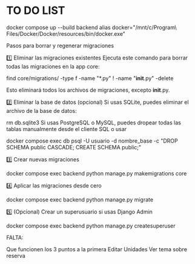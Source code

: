 # TO DO LIST



docker compose up --build backend
alias docker="/mnt/c/Program\ Files/Docker/Docker/resources/bin/docker.exe"

Pasos para borrar y regenerar migraciones

1️⃣ Eliminar las migraciones existentes
Ejecuta este comando para borrar todas las migraciones en la app core:


find core/migrations/ -type f -name "*.py" ! -name "__init__.py" -delete

Esto eliminará todos los archivos de migraciones, excepto __init__.py.

2️⃣ Eliminar la base de datos (opcional)
Si usas SQLite, puedes eliminar el archivo de la base de datos:


rm db.sqlite3
Si usas PostgreSQL o MySQL, puedes dropear todas las tablas manualmente desde el cliente SQL o usar


docker compose exec db psql -U usuario -d nombre_base -c "DROP SCHEMA public CASCADE; CREATE SCHEMA public;"


3️⃣ Crear nuevas migraciones

docker compose exec backend python manage.py makemigrations core


4️⃣ Aplicar las migraciones desde cero


docker compose exec backend python manage.py migrate


5️⃣ (Opcional) Crear un superusuario si usas Django Admin


docker compose exec backend python manage.py createsuperuser


FALTA:

Que funcionen los 3 puntos a la primera
Editar Unidades
Ver tema sobre reserva






